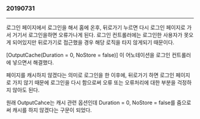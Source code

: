 ### 20190731
---
로그인 페이지에서 로그인을 해서 홈에 온후, 뒤로가기 누르면 다시 로그인 페이지로 가서 거기서 로그인을하면 오류가나게 된다. 로그인 컨트롤러에는 로그인한 사용자가 못오게 되어있지만 뒤로가기로 접근했을 경우 해당 로직을 타지 않게되기 때문이다.

[OutputCache(Duration = 0, NoStore = false)] 이 어노테이션을 로그인 컨트롤러에 넣으면서 해결했다.

페이지를 캐시하지 않겠다는 의미로 로그인을 한 이후에, 뒤로가기 하면 로그인 페이지로 가지 않기 때문에 로그인을 다시 함으로써 오류 또는 오류처리에 대한 부분을 걱정하지 않아도 된다.

원래 OutputCahce는 캐시 관련 옵션인데 Duration = 0, NoStore = false를 줌으로써 캐시를 하지 않겠다는 구문이 되었다.